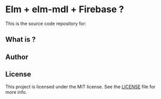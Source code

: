 # Elm + elm-mdl + Firebase ?

This is the source code repository for:

## What is ?

## Author

## License

This project is licensed under the MIT license. See the [LICENSE](LICENSE) file for more info.
